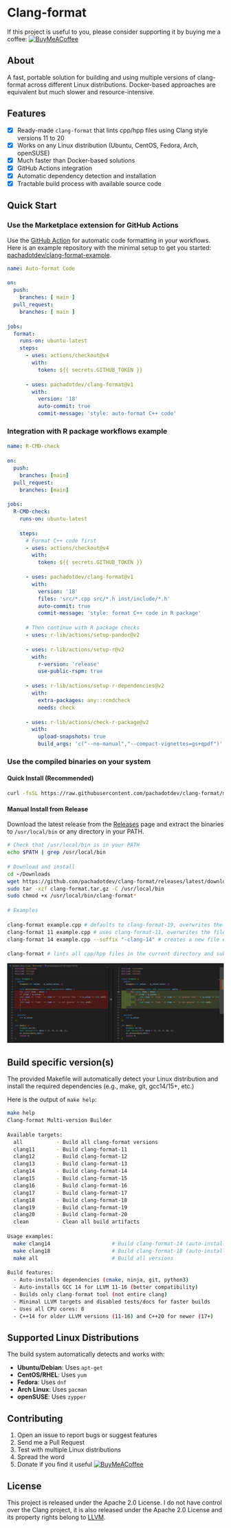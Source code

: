 # Clang-format

If this project is useful to you, please consider supporting it by buying me a coffee: [![BuyMeACoffee](https://raw.githubusercontent.com/pachadotdev/buymeacoffee-badges/main/bmc-yellow.svg)](https://www.buymeacoffee.com/pacha)

## About

A fast, portable solution for building and using multiple versions of clang-format across different Linux distributions. Docker-based approaches are equivalent but much slower and resource-intensive.

## Features

- [x] Ready-made `clang-format` that lints cpp/hpp files using Clang style versions 11 to 20
- [x] Works on any Linux distribution (Ubuntu, CentOS, Fedora, Arch, openSUSE)
- [x] Much faster than Docker-based solutions
- [x] GitHub Actions integration
- [x] Automatic dependency detection and installation
- [x] Tractable build process with available source code

## Quick Start

### Use the Marketplace extension for GitHub Actions

Use the [GitHub Action](https://github.com/marketplace?type=actions) for automatic code formatting in your workflows.
Here is an example repository with the minimal setup to get you started: [pachadotdev/clang-format-example](https://github.com/pachadotdev/clang-format-example).

```yaml
name: Auto-format Code

on:
  push:
    branches: [ main ]
  pull_request:
    branches: [ main ]

jobs:
  format:
    runs-on: ubuntu-latest
    steps:
      - uses: actions/checkout@v4
        with:
          token: ${{ secrets.GITHUB_TOKEN }}
      
      - uses: pachadotdev/clang-format@v1
        with:
          version: '18'
          auto-commit: true
          commit-message: 'style: auto-format C++ code'
```

### Integration with R package workflows example

```yaml
name: R-CMD-check

on:
  push:
    branches: [main]
  pull_request:
    branches: [main]

jobs:
  R-CMD-check:
    runs-on: ubuntu-latest
    
    steps:
      # Format C++ code first
      - uses: actions/checkout@v4
        with:
          token: ${{ secrets.GITHUB_TOKEN }}
      
      - uses: pachadotdev/clang-format@v1
        with:
          version: '18'
          files: 'src/*.cpp src/*.h inst/include/*.h'
          auto-commit: true
          commit-message: 'style: format C++ code in R package'
      
      # Then continue with R package checks
      - uses: r-lib/actions/setup-pandoc@v2
      
      - uses: r-lib/actions/setup-r@v2
        with:
          r-version: 'release'
          use-public-rspm: true
      
      - uses: r-lib/actions/setup-r-dependencies@v2
        with:
          extra-packages: any::rcmdcheck
          needs: check
      
      - uses: r-lib/actions/check-r-package@v2
        with:
          upload-snapshots: true
          build_args: 'c("--no-manual","--compact-vignettes=gs+qpdf")'
```

### Use the compiled binaries on your system

#### Quick Install (Recommended)

```bash
curl -fsSL https://raw.githubusercontent.com/pachadotdev/clang-format/main/install.sh | bash
```

#### Manual Install from Release

Download the latest release from the [Releases](https://github.com/pachadotdev/clang-format/releases) page and extract the binaries to `/usr/local/bin` or any directory in your PATH.

```bash
# Check that /usr/local/bin is in your PATH
echo $PATH | grep /usr/local/bin

# Download and install
cd ~/Downloads
wget https://github.com/pachadotdev/clang-format/releases/latest/download/clang-format.tar.gz
sudo tar -xzf clang-format.tar.gz -C /usr/local/bin
sudo chmod +x /usr/local/bin/clang-format*

# Examples

clang-format example.cpp # defaults to clang-format-19, overwrites the file
clang-format 11 example.cpp # uses clang-format-11, overwrites the file
clang-format 14 example.cpp --suffix "-clang-14" # creates a new file example-clang-14.cpp

clang-format # lints all cpp/hpp files in the current directory and subdirectories
```

![comparison.png](comparison.png "Wrong and Correct formatting examples")

## Build specific version(s)

The provided Makefile will automatically detect your Linux distribution and install the required dependencies (e.g., make, git, gcc14/15+, etc.)

Here is the output of `make help`:

```bash
make help 
Clang-format Multi-version Builder

Available targets:
  all           - Build all clang-format versions
  clang11       - Build clang-format-11
  clang12       - Build clang-format-12
  clang13       - Build clang-format-13
  clang14       - Build clang-format-14
  clang15       - Build clang-format-15
  clang16       - Build clang-format-16
  clang17       - Build clang-format-17
  clang18       - Build clang-format-18
  clang19       - Build clang-format-19
  clang20       - Build clang-format-20
  clean         - Clean all build artifacts

Usage examples:
  make clang14                    # Build clang-format-14 (auto-installs deps + gcc14)
  make clang18                    # Build clang-format-18 (auto-installs deps)
  make all                        # Build all versions

Build features:
  - Auto-installs dependencies (cmake, ninja, git, python3)
  - Auto-installs GCC 14 for LLVM 11-16 (better compatibility)
  - Builds only clang-format tool (not entire clang)
  - Minimal LLVM targets and disabled tests/docs for faster builds
  - Uses all CPU cores: 8
  - C++14 for older LLVM versions (11-16) and C++20 for newer (17+)
```

## Supported Linux Distributions

The build system automatically detects and works with:

- **Ubuntu/Debian**: Uses `apt-get`
- **CentOS/RHEL**: Uses `yum`
- **Fedora**: Uses `dnf`
- **Arch Linux**: Uses `pacman`
- **openSUSE**: Uses `zypper`

## Contributing

1. Open an issue to report bugs or suggest features
2. Send me a Pull Request
3. Test with multiple Linux distributions
4. Spread the word
5. Donate if you find it useful [![BuyMeACoffee](https://raw.githubusercontent.com/pachadotdev/buymeacoffee-badges/main/bmc-yellow.svg)](https://www.buymeacoffee.com/pacha)

## License

This project is released under the Apache 2.0 License. I do not have control over the Clang project, it is also released under the Apache 2.0 License and its property rights belong to [LLVM](https://llvm.org/).
